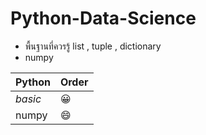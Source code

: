 # Python-Data-Science
- พื้นฐานที่ควรรู้ list , tuple , dictionary
- numpy

Python | Order 
--- | --- 
*basic* | :grinning: 
numpy | :smile:
